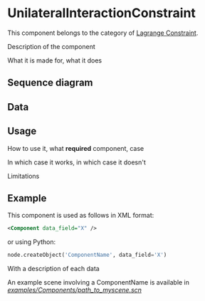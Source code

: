 UnilateralInteractionConstraint
===============================

This component belongs to the category of [Lagrange Constraint](https://www.sofa-framework.org/community/doc/main-principles/constraint/lagrange-constraint/).

Description of the component

What it is made for, what it does



Sequence diagram
----------------


Data  
----



Usage
-----

How to use it, what **required** component, case

In which case it works, in which case it doesn't

Limitations

Example
-------

This component is used as follows in XML format:

``` xml
<Component data_field="X" />
```

or using Python:

``` python
node.createObject('ComponentName', data_field='X')
```

With a description of each data

An example scene involving a ComponentName is available in [*examples/Components/path_to_myscene.scn*](https://github.com/sofa-framework/sofa/blob/master/)